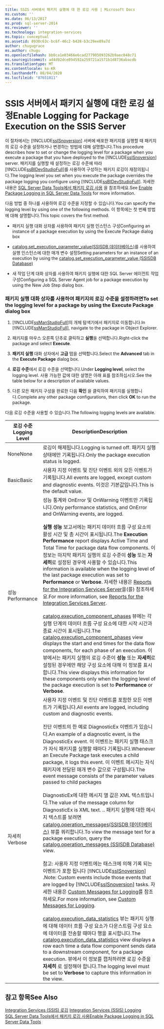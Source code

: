 ```yaml
---
title: SSIS 서버에서 패키지 실행에 대 한 로깅 사용 | Microsoft Docs
ms.custom: ''
ms.date: 06/13/2017
ms.prod: sql-server-2014
ms.reviewer: ''
ms.technology: integration-services
ms.topic: conceptual
ms.assetid: 8930c63c-bc6f-46c2-b428-b3c29ee89a7d
author: chugugrace
ms.author: chugu
ms.openlocfilehash: bb0ca1e03466e6cad277905093262b9aec048c71
ms.sourcegitcommit: ad4d92dce894592a259721a1571b1d8736abacdb
ms.translationtype: MT
ms.contentlocale: ko-KR
ms.lasthandoff: 08/04/2020
ms.locfileid: "87651811"
---
```

# <a name="enable-logging-for-package-execution-on-the-ssis-server"></a><span data-ttu-id="2c2ba-102">SSIS 서버에서 패키지 실행에 대한 로깅 설정</span><span class="sxs-lookup"><span data-stu-id="2c2ba-102">Enable Logging for Package Execution on the SSIS Server</span></span>
  <span data-ttu-id="2c2ba-103">이 절차에서는 [!INCLUDE[ssISnoversion](../includes/ssisnoversion-md.md)] 서버에 배포한 패키지를 실행할 때 패키지의 로깅 수준을 설정하거나 변경하는 방법에 대해 설명합니다.</span><span class="sxs-lookup"><span data-stu-id="2c2ba-103">This procedure describes how to set or change the logging level for a package when you execute a package that you have deployed to the [!INCLUDE[ssISnoversion](../includes/ssisnoversion-md.md)] server.</span></span> <span data-ttu-id="2c2ba-104">패키지를 실행할 때 설정하는 로깅 수준에 따라 [!INCLUDE[ssBIDevStudioFull](../includes/ssbidevstudiofull-md.md)]를 사용하여 구성하는 패키지 로깅이 재정의됩니다.</span><span class="sxs-lookup"><span data-stu-id="2c2ba-104">The logging level you set when you execute the package overrides the package logging you configure using [!INCLUDE[ssBIDevStudioFull](../includes/ssbidevstudiofull-md.md)].</span></span> <span data-ttu-id="2c2ba-105">자세한 내용은 [SQL Server Data Tools에서 패키지 로깅 사용](../../2014/integration-services/enable-package-logging-in-sql-server-data-tools.md) 을 참조하세요.</span><span class="sxs-lookup"><span data-stu-id="2c2ba-105">See [Enable Package Logging in SQL Server Data Tools](../../2014/integration-services/enable-package-logging-in-sql-server-data-tools.md) for more information.</span></span>  
  
 <span data-ttu-id="2c2ba-106">다음 방법 중 하나를 사용하여 로깅 수준을 지정할 수 있습니다.</span><span class="sxs-lookup"><span data-stu-id="2c2ba-106">You can specify the logging level by using one of the following methods.</span></span> <span data-ttu-id="2c2ba-107">이 항목에는 첫 번째 방법에 대해 설명합니다.</span><span class="sxs-lookup"><span data-stu-id="2c2ba-107">This topic covers the first method.</span></span>  
  
-   <span data-ttu-id="2c2ba-108">패키지 실행 대화 상자를 사용하여 패키지 실행 인스턴스 구성</span><span class="sxs-lookup"><span data-stu-id="2c2ba-108">Configuring an instance of a package execution by using the Execute Package dialog box</span></span>  
  
-   <span data-ttu-id="2c2ba-109">[catalog.set_execution_parameter_value&#40;SSISDB 데이터베이스&#41;](/sql/integration-services/system-stored-procedures/catalog-set-execution-parameter-value-ssisdb-database)를 사용하여 실행 인스턴스에 대한 매개 변수 설정</span><span class="sxs-lookup"><span data-stu-id="2c2ba-109">Setting parameters for an instance of an execution by using the [catalog.set_execution_parameter_value &#40;SSISDB Database&#41;](/sql/integration-services/system-stored-procedures/catalog-set-execution-parameter-value-ssisdb-database)</span></span>  
  
-   <span data-ttu-id="2c2ba-110">새 작업 단계 대화 상자를 사용하여 패키지 실행에 대한 SQL Server 에이전트 작업 구성</span><span class="sxs-lookup"><span data-stu-id="2c2ba-110">Configuring a SQL Server Agent job for a package execution by using the New Job Step dialog box.</span></span>  
  
### <a name="to-set-the-logging-level-for-a-package-by-using-the-execute-package-dialog-box"></a><span data-ttu-id="2c2ba-111">패키지 실행 대화 상자를 사용하여 패키지의 로깅 수준을 설정하려면</span><span class="sxs-lookup"><span data-stu-id="2c2ba-111">To set the logging level for a package by using the Execute Package dialog box</span></span>  
  
1.  <span data-ttu-id="2c2ba-112">[!INCLUDE[ssManStudioFull](../includes/ssmanstudiofull-md.md)]의 개체 탐색기에서 패키지로 이동합니다.</span><span class="sxs-lookup"><span data-stu-id="2c2ba-112">In [!INCLUDE[ssManStudioFull](../includes/ssmanstudiofull-md.md)], navigate to the package in Object Explorer.</span></span>  
  
2.  <span data-ttu-id="2c2ba-113">패키지를 마우스 오른쪽 단추로 클릭하고 **실행**을 선택합니다.</span><span class="sxs-lookup"><span data-stu-id="2c2ba-113">Right-click the package and select **Execute**.</span></span>  
  
3.  <span data-ttu-id="2c2ba-114">**패키지 실행** 대화 상자에서 **고급** 탭을 선택합니다.</span><span class="sxs-lookup"><span data-stu-id="2c2ba-114">Select the **Advanced** tab in the **Execute Package** dialog box.</span></span>  
  
4.  <span data-ttu-id="2c2ba-115">**로깅 수준**에서 로깅 수준을 선택합니다.</span><span class="sxs-lookup"><span data-stu-id="2c2ba-115">Under **Logging level**, select the logging level.</span></span> <span data-ttu-id="2c2ba-116">사용 가능한 값에 대한 설명은 아래 표를 참조하십시오.</span><span class="sxs-lookup"><span data-stu-id="2c2ba-116">See the table below for a description of available values.</span></span>  
  
5.  <span data-ttu-id="2c2ba-117">다른 모든 패키지 구성을 완료한 다음 **확인** 을 클릭하여 패키지를 실행합니다.</span><span class="sxs-lookup"><span data-stu-id="2c2ba-117">Complete any other package configurations, then click **OK** to run the package.</span></span>  
  
 <span data-ttu-id="2c2ba-118">다음 로깅 수준을 사용할 수 있습니다.</span><span class="sxs-lookup"><span data-stu-id="2c2ba-118">The following logging levels are available.</span></span>  
  
|<span data-ttu-id="2c2ba-119">로깅 수준</span><span class="sxs-lookup"><span data-stu-id="2c2ba-119">Logging Level</span></span>|<span data-ttu-id="2c2ba-120">Description</span><span class="sxs-lookup"><span data-stu-id="2c2ba-120">Description</span></span>|  
|-------------------|-----------------|  
|<span data-ttu-id="2c2ba-121">None</span><span class="sxs-lookup"><span data-stu-id="2c2ba-121">None</span></span>|<span data-ttu-id="2c2ba-122">로깅이 해제됩니다.</span><span class="sxs-lookup"><span data-stu-id="2c2ba-122">Logging is turned off.</span></span> <span data-ttu-id="2c2ba-123">패키지 실행 상태에만 기록됩니다.</span><span class="sxs-lookup"><span data-stu-id="2c2ba-123">Only the package execution status is logged.</span></span>|  
|<span data-ttu-id="2c2ba-124">Basic</span><span class="sxs-lookup"><span data-stu-id="2c2ba-124">Basic</span></span>|<span data-ttu-id="2c2ba-125">사용자 지정 이벤트 및 진단 이벤트 외의 모든 이벤트가 기록됩니다.</span><span class="sxs-lookup"><span data-stu-id="2c2ba-125">All events are logged, except custom and diagnostic events.</span></span> <span data-ttu-id="2c2ba-126">이것은 기본값입니다.</span><span class="sxs-lookup"><span data-stu-id="2c2ba-126">This is the default value.</span></span>|  
|<span data-ttu-id="2c2ba-127">성능</span><span class="sxs-lookup"><span data-stu-id="2c2ba-127">Performance</span></span>|<span data-ttu-id="2c2ba-128">성능 통계와 OnError 및 OnWarning 이벤트만 기록됩니다.</span><span class="sxs-lookup"><span data-stu-id="2c2ba-128">Only performance statistics, and OnError and OnWarning events, are logged.</span></span><br /><br /> <span data-ttu-id="2c2ba-129">**실행 성능** 보고서에는 패키지 데이터 흐름 구성 요소의 활성 시간 및 총 시간이 표시됩니다.</span><span class="sxs-lookup"><span data-stu-id="2c2ba-129">The **Execution Performance** report displays Active Time and Total Time for package data flow components.</span></span> <span data-ttu-id="2c2ba-130">이 정보는 마지막 패키지 실행의 로깅 수준이 **성능** 또는 **자세히**로 설정된 경우에 사용할 수 있습니다.</span><span class="sxs-lookup"><span data-stu-id="2c2ba-130">This information is available when the logging level of the last package execution was set to **Performance** or **Verbose**.</span></span> <span data-ttu-id="2c2ba-131">자세한 내용은 [Reports for the Integration Services Server](../../2014/integration-services/reports-for-the-integration-services-server.md)을(를) 참조하세요.</span><span class="sxs-lookup"><span data-stu-id="2c2ba-131">For more information, see [Reports for the Integration Services Server](../../2014/integration-services/reports-for-the-integration-services-server.md).</span></span><br /><br /> <span data-ttu-id="2c2ba-132">[catalog.execution_component_phases](/sql/integration-services/system-views/catalog-execution-component-phases) 뷰에는 각 실행 단계의 데이터 흐름 구성 요소에 대한 시작 시간과 종료 시간이 표시됩니다.</span><span class="sxs-lookup"><span data-stu-id="2c2ba-132">The [catalog.execution_component_phases](/sql/integration-services/system-views/catalog-execution-component-phases) view displays the start and end times for the data flow components, for each phase of an execution.</span></span> <span data-ttu-id="2c2ba-133">이 뷰에서는 패키지 실행의 로깅 수준이 **성능** 또는 **자세히**로 설정된 경우에만 해당 구성 요소에 대해 이 정보를 표시합니다.</span><span class="sxs-lookup"><span data-stu-id="2c2ba-133">This view displays this information for these components only when the logging level of the package execution is set to **Performance** or **Verbose**.</span></span>|  
|<span data-ttu-id="2c2ba-134">자세히</span><span class="sxs-lookup"><span data-stu-id="2c2ba-134">Verbose</span></span>|<span data-ttu-id="2c2ba-135">사용자 지정 이벤트 및 진단 이벤트를 포함한 모든 이벤트가 기록됩니다.</span><span class="sxs-lookup"><span data-stu-id="2c2ba-135">All events are logged, including custom and diagnostic events.</span></span><br /><br /> <span data-ttu-id="2c2ba-136">진단 이벤트의 한 예로 DiagnosticEx 이벤트가 있습니다.</span><span class="sxs-lookup"><span data-stu-id="2c2ba-136">An example of a diagnostic event, is the DiagnosticEx event.</span></span> <span data-ttu-id="2c2ba-137">이 이벤트는 패키지 실행 태스크가 자식 패키지를 실행할 때마다 기록됩니다.</span><span class="sxs-lookup"><span data-stu-id="2c2ba-137">Whenever an Execute Package task executes a child package, it logs this event.</span></span> <span data-ttu-id="2c2ba-138">이 이벤트 메시지는 자식 패키지에 전달된 매개 변수 값으로 구성됩니다.</span><span class="sxs-lookup"><span data-stu-id="2c2ba-138">The event message consists of the parameter values passed to child packages</span></span><br /><br /> <span data-ttu-id="2c2ba-139">DiagnosticEx에 대한 메시지 열 값은 XML 텍스트입니다.</span><span class="sxs-lookup"><span data-stu-id="2c2ba-139">The value of the message column for DiagnosticEx is XML text.</span></span> <span data-ttu-id="2c2ba-140">.</span><span class="sxs-lookup"><span data-stu-id="2c2ba-140">.</span></span> <span data-ttu-id="2c2ba-141">패키지 실행에 대한 메시지 텍스트를 보려면 [catalog.operation_messages&#40;SSISDB 데이터베이스&#41;](/sql/integration-services/system-views/catalog-operation-messages-ssisdb-database) 뷰를 쿼리합니다.</span><span class="sxs-lookup"><span data-stu-id="2c2ba-141">To view the message text for a package execution, query the [catalog.operation_messages &#40;SSISDB Database&#41;](/sql/integration-services/system-views/catalog-operation-messages-ssisdb-database) view.</span></span><br /><br /> <span data-ttu-id="2c2ba-142">참고: 사용자 지정 이벤트에는 태스크에 의해 기록 되는 이벤트가 포함 됩니다 [!INCLUDE[ssISnoversion](../includes/ssisnoversion-md.md)] .</span><span class="sxs-lookup"><span data-stu-id="2c2ba-142">Note: Custom events include those events that are logged by [!INCLUDE[ssISnoversion](../includes/ssisnoversion-md.md)] tasks.</span></span> <span data-ttu-id="2c2ba-143">자세한 내용은 [Custom Messages for Logging](../../2014/integration-services/custom-messages-for-logging.md)를 참조하세요.</span><span class="sxs-lookup"><span data-stu-id="2c2ba-143">For more information, see [Custom Messages for Logging](../../2014/integration-services/custom-messages-for-logging.md).</span></span><br /><br /> <span data-ttu-id="2c2ba-144">[catalog.execution_data_statistics](../relational-databases/statistics/statistics.md) 뷰는 패키지 실행에 대해 데이터 흐름 구성 요소가 다운스트림 구성 요소에 데이터를 전송할 때마다 행을 표시합니다.</span><span class="sxs-lookup"><span data-stu-id="2c2ba-144">The [catalog.execution_data_statistics](../relational-databases/statistics/statistics.md) view displays a row each time a data flow component sends data to a downstream component, for a package execution.</span></span> <span data-ttu-id="2c2ba-145">뷰에서 이 정보를 캡처하려면 로깅 수준을 **자세히** 로 설정해야 합니다.</span><span class="sxs-lookup"><span data-stu-id="2c2ba-145">The logging level must be set to **Verbose** to capture this information in the view.</span></span>|  
  
## <a name="see-also"></a><span data-ttu-id="2c2ba-146">참고 항목</span><span class="sxs-lookup"><span data-stu-id="2c2ba-146">See Also</span></span>  
 <span data-ttu-id="2c2ba-147">[Integration Services &#40;SSIS&#41; 로깅](performance/integration-services-ssis-logging.md) </span><span class="sxs-lookup"><span data-stu-id="2c2ba-147">[Integration Services &#40;SSIS&#41; Logging](performance/integration-services-ssis-logging.md) </span></span>  
 [<span data-ttu-id="2c2ba-148">SQL Server Data Tools에서 패키지 로깅 사용</span><span class="sxs-lookup"><span data-stu-id="2c2ba-148">Enable Package Logging in SQL Server Data Tools</span></span>](../../2014/integration-services/enable-package-logging-in-sql-server-data-tools.md)  
  
  

